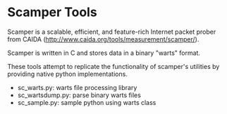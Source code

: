 # Scamper Tools

Scamper is a scalable, efficient, and feature-rich Internet packet
prober from CAIDA (http://www.caida.org/tools/measurement/scamper/).

Scamper is written in C and stores data in a binary "warts" format.

These tools attempt to replicate the functionality of scamper's
utilities by providing native python implementations.

* sc_warts.py:         warts file processing library
* sc_wartsdump.py:     parse binary warts files
* sc_sample.py:        sample python using warts class

